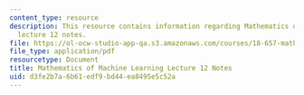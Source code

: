 ```yaml
---
content_type: resource
description: This resource contains information regarding Mathematics of machine learning
  lecture 12 notes.
file: https://ol-ocw-studio-app-qa.s3.amazonaws.com/courses/18-657-mathematics-of-machine-learning-fall-2015/d3fe2b7a6b61edf9bd44ea8495e5c52a_MIT18_657F15_L12.pdf
file_type: application/pdf
resourcetype: Document
title: Mathematics of Machine Learning Lecture 12 Notes
uid: d3fe2b7a-6b61-edf9-bd44-ea8495e5c52a
---
```

